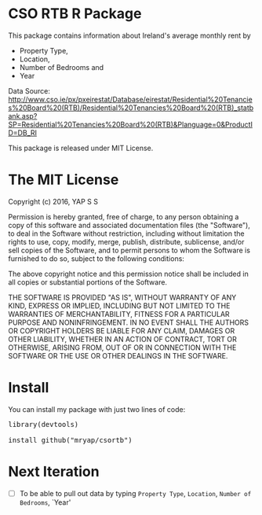 # CSO RTB R Package

This package contains information about Ireland's average monthly rent by 
* Property Type, 
* Location, 
* Number of Bedrooms and 
* Year

Data Source: http://www.cso.ie/px/pxeirestat/Database/eirestat/Residential%20Tenancies%20Board%20(RTB)/Residential%20Tenancies%20Board%20(RTB)_statbank.asp?SP=Residential%20Tenancies%20Board%20(RTB)&Planguage=0&ProductID=DB_RI

This package is released under MIT License.

# The MIT License

Copyright (c) 2016, YAP S S

Permission is hereby granted, free of charge, to any person obtaining a copy of this software and associated documentation files (the "Software"), to deal in the Software without restriction, including without limitation the rights to use, copy, modify, merge, publish, distribute, sublicense, and/or sell copies of the Software, and to permit persons to whom the Software is furnished to do so, subject to the following conditions:

The above copyright notice and this permission notice shall be included in all copies or substantial portions of the Software.

THE SOFTWARE IS PROVIDED "AS IS", WITHOUT WARRANTY OF ANY KIND, EXPRESS OR IMPLIED, INCLUDING BUT NOT LIMITED TO THE WARRANTIES OF MERCHANTABILITY, FITNESS FOR A PARTICULAR PURPOSE AND NONINFRINGEMENT. IN NO EVENT SHALL THE AUTHORS OR COPYRIGHT HOLDERS BE LIABLE FOR ANY CLAIM, DAMAGES OR OTHER LIABILITY, WHETHER IN AN ACTION OF CONTRACT, TORT OR OTHERWISE, ARISING FROM, OUT OF OR IN CONNECTION WITH THE SOFTWARE OR THE USE OR OTHER DEALINGS IN THE SOFTWARE.

# Install

You can install my package with just two lines of code:

<pre>library(devtools)

install_github("mryap/csortb")</pre>

# Next Iteration

- [ ] To be able to pull out data by typing `Property Type`, `Location`, `Number of Bedrooms`, `Year' 
